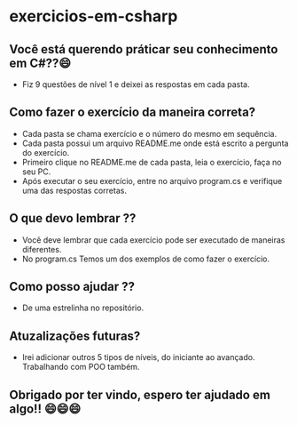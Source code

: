 # exercicios-em-csharp

## Você está querendo práticar seu conhecimento em C#??😄

- Fiz 9 questões de nível 1 e deixei as respostas em cada pasta.

## Como fazer o exercício da maneira correta?

- Cada pasta se chama exercício e o número do mesmo em sequência.
- Cada pasta possui um arquivo README.me onde está escrito a pergunta do exercício.
- Primeiro clique no README.me de cada pasta, leia o exercício, faça no seu PC.
- Após executar o seu exercício, entre no arquivo program.cs e verifique uma das respostas corretas.

## O que devo lembrar ??

- Você deve lembrar que cada exercício pode ser executado de maneiras diferentes.
- No program.cs Temos um dos exemplos de como fazer o exercício.

## Como posso ajudar ??

- De uma estrelinha no repositório.

## Atuzalizações futuras?

- Irei adicionar outros 5 tipos de níveis, do iniciante ao avançado. Trabalhando com POO também.

## Obrigado por ter vindo, espero ter ajudado em algo!! 😄😄😄
